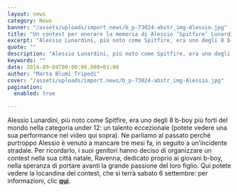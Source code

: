 ```yaml
---
layout: news
category: News
banner: "/assets/uploads/import.news/b_p-73024-abstr_img-Alessio.jpg"
title: "Un contest per onorare la memoria di Alessio ‘Spitfire’ Lunardini"
excerpt: "Alessio Lunardini, più noto come Spitfire, era uno degli 8 b-boy più forti del mondo nella categoria under 12: un talento eccezionale (potete vedere una sua performance nel video qui sopra). Ne parliamo al passato perché purtroppo Alessio è venuto a mancare tre mesi fa, in seguito a un’incidente stradale. Per ricordarlo, i suoi genitori [&hellip"
quote: ""
description: "Alessio Lunardini, più noto come Spitfire, era uno degli 8 b-boy più forti del mondo nella categoria under 12: un talento eccezionale (potete vedere una sua performance nel video qui sopra). Ne parliamo al passato perché purtroppo Alessio è venuto a mancare tre mesi fa, in seguito a un’incidente stradale. Per ricordarlo, i suoi genitori [&hellip"
keywords: ""
date: 2014-09-04T00:00:00.000+01:00
author: "Marta Blumi Tripodi"
cover: "/assets/uploads/import.news/b_p-73024-abstr_img-Alessio.jpg"
pagination:
  enabled: true

---
```


[](https://hotmc.com/wp-content/uploads/2014/09/b%5Fp-73024-abstr%5Fimg-Alessio.jpg)

Alessio Lunardini, più noto come Spitfire, era uno degli 8 b-boy più forti del mondo nella categoria under 12: un talento eccezionale (potete vedere una sua performance nel video qui sopra). Ne parliamo al passato perché purtroppo Alessio è venuto a mancare tre mesi fa, in seguito a un’incidente stradale. Per ricordarlo, i suoi genitori hanno deciso di organizzare un contest nella sua città natale, Ravenna, dedicato proprio ai giovani b-boy, nella speranza di portare avanti la grande passione del loro figlio. Qui potete vedere la locandina del contest, che si terrà sabato 6 settembre: per informazioni, clic [**qui**](http://www.comune.ra.it/Aree-Tematiche/Comunicazione-pubblica-e-informazione/Ufficio-stampa/Comunicati/Comunicati-dell-ufficio-stampa/Il-6-settembre-lo-Spitfire-Contest-in-memoria-di-Alessio-Lunardini "http://www.comune.ra.it/Aree-Tematiche/Comunicazione-pubblica-e-informazione/Ufficio-stampa/Comunicati/Comunicati-dell-ufficio-stampa/Il-6-settembre-lo-Spitfire-Contest-in-memoria-di-Alessio-Lunardini").

[](https://hotmc.com/wp-content/uploads/2014/09/10603428%5F10203629119782869%5F6417396969187148528%5Fn.jpg)
